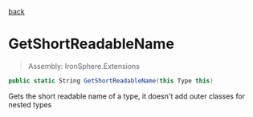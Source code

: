 ﻿

[back](/IronSphere.Extensions/types/TypeExtension)

# GetShortReadableName

> Assembly: IronSphere.Extensions

```csharp
public static String GetShortReadableName(this Type this)
```

Gets the short readable name of a type, it doesn&#39;t add outer classes for nested types

 